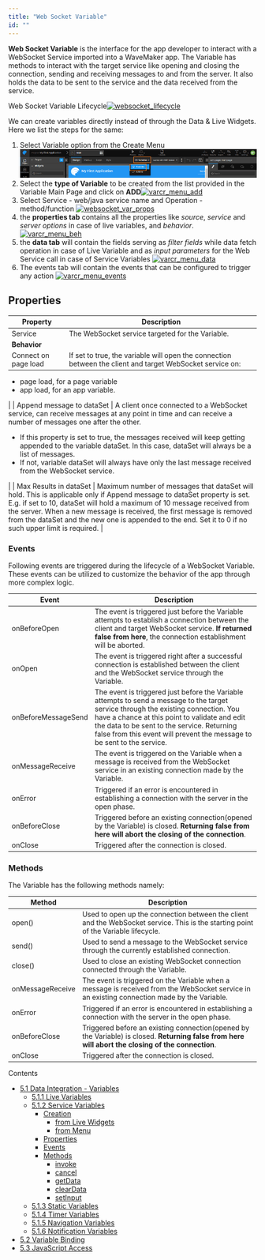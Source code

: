 ```yaml
---
title: "Web Socket Variable"
id: ""
---
```


**Web Socket Variable** is the interface for the app developer to interact with a WebSocket Service imported into a WaveMaker app. The Variable has methods to interact with the target service like opening and closing the connection, sending and receiving messages to and from the server. It also holds the data to be sent to the service and the data received from the service.

Web Socket Variable Lifecycle[![websocket_lifecycle](./assets/websocket_lifecycle.png)](./assets/websocket_lifecycle.png)

We can create variables directly instead of through the Data & Live Widgets. Here we list the steps for the same:

1. Select Variable option from the Create Menu [![Var_create](./assets/Var_create.png)](./assets/Var_create.png)
2. Select the **type of Variable** to be created from the list provided in the Variable Main Page and click on **ADD**[![varcr_menu_add](./assets/varcr_menu_add.png)](./assets/varcr_menu_add.png)
3. Select Service - web/java service name and Operation - method/function [![websocket_var_props](./assets/websocket_var_props.png)](./assets/websocket_var_props.png)
4. the **properties tab** contains all the properties like _source_, _service_ and _server options_ in case of live variables, and _behavior_. [![varcr_menu_beh](./assets/varcr_menu_beh.png)](./assets/varcr_menu_beh.png)
5. the **data tab** will contain the fields serving as _filter fields_ while data fetch operation in case of Live Variable and as _input parameters_ for the Web Service call in case of Service Variables [![varcr_menu_data](./assets/varcr_menu_data.png)](./assets/varcr_menu_data.png)
6. The events tab will contain the events that can be configured to trigger any action [![varcr_menu_events](./assets/varcr_menu_events.png)](./assets/varcr_menu_events.png)

## Properties

| Property | Description |
| --- | --- |
| Service | The WebSocket service targeted for the Variable. |
| **Behavior** |
| Connect on page load | If set to true, the variable will open the connection between the client and target WebSocket service on:
- page load, for a page variable
- app load, for an app variable.

 |
| Append message to dataSet | A client once connected to a WebSocket service, can receive messages at any point in time and can receive a number of messages one after the other.

- If this property is set to true, the messages received will keep getting appended to the variable dataSet. In this case, dataSet will always be a list of messages.
- If not, variable dataSet will always have only the last message received from the WebSocket service.

 |
| Max Results in dataSet | Maximum number of messages that dataSet will hold. This is applicable only if Append message to dataSet property is set. E.g. if set to 10, dataSet will hold a maximum of 10 message received from the server. When a new message is received, the first message is removed from the dataSet and the new one is appended to the end. Set it to 0 if no such upper limit is required. |

### Events

Following events are triggered during the lifecycle of a WebSocket Variable. These events can be utilized to customize the behavior of the app through more complex logic.

| **Event** | **Description** |
| --- | --- |
| onBeforeOpen | The event is triggered just before the Variable attempts to establish a connection between the client and target WebSocket service. **If returned false from here**, the connection establishment will be aborted. |
| onOpen | The event is triggered right after a successful connection is established between the client and the WebSocket service through the Variable. |
| onBeforeMessageSend | The event is triggered just before the Variable attempts to send a message to the target service through the existing connection. You have a chance at this point to validate and edit the data to be sent to the service. Returning false from this event will prevent the message to be sent to the service. |
| onMessageReceive | The event is triggered on the Variable when a message is received from the WebSocket service in an existing connection made by the Variable. |
| onError | Triggered if an error is encountered in establishing a connection with the server in the open phase. |
| onBeforeClose | Triggered before an existing connection(opened by the Variable) is closed. **Returning false from here will abort the closing of the connection**. |
| onClose | Triggered after the connection is closed. |

### Methods

The Variable has the following methods namely:

| **Method** | **Description** |
| --- | --- |
| open() | Used to open up the connection between the client and the WebSocket service. This is the starting point of the Variable lifecycle. |
| send() | Used to send a message to the WebSocket service through the currently established connection. |
| close() | Used to close an existing WebSocket connection connected through the Variable. |
| onMessageReceive | The event is triggered on the Variable when a message is received from the WebSocket service in an existing connection made by the Variable. |
| onError | Triggered if an error is encountered in establishing a connection with the server in the open phase. |
| onBeforeClose | Triggered before an existing connection(opened by the Variable) is closed. **Returning false from here will abort the closing of the connection**. |
| onClose | Triggered after the connection is closed. |

Contents

- [5.1 Data Integration - Variables](/learn/app-development/variables/data-integration/)
    - [5.1.1 Live Variables](/learn/variables/live-variable/)
    - [5.1.2 Service Variables](/learn/variables/service-variable/)
        - [Creation](#creation)
            - [from Live Widgets](#widgets)
            - [from Menu](#menu)
        - [Properties](#properties)
        - [Events](#events)
        - [Methods](#methods)
            - [invoke](#invoke)
            - [cancel](#cancel)
            - [getData](#getData)
            - [clearData](#clearData)
            - [setInput](#setInput)
    - [5.1.3 Static Variables](/learn/app-development/variables/static-variable/)
    - [5.1.4 Timer Variables](/learn/app-development/variables/timer-variable/)
    - [5.1.5 Navigation Variables](/learn/app-development/variables/navigation-variable/)
    - [5.1.6 Notification Variables](/learn/app-development/variables/notification-variable/)
- [5.2 Variable Binding](/learn/app-development/variables/variable-binding/)
- [5.3 JavaScript Access](/learn/app-development/variables/accessing-elements-via-javascript/)
